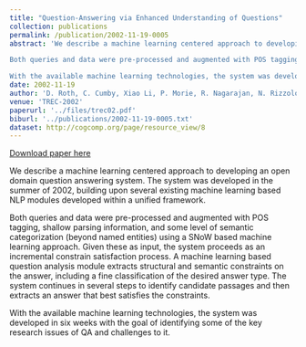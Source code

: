 ```yaml
---
title: "Question-Answering via Enhanced Understanding of Questions"
collection: publications
permalink: /publication/2002-11-19-0005
abstract: 'We describe a machine learning centered approach to developing an open domain question answering system. The system was developed in the summer of 2002, building upon several existing machine learning based NLP modules developed within a unified framework.

Both queries and data were pre-processed and augmented with POS tagging, shallow parsing information, and some level of semantic categorization (beyond named entities) using a SNoW based machine learning approach. Given these as input, the system proceeds as an incremental constrain satisfaction process. A machine learning based question analysis module extracts structural and semantic constraints on the answer, including a fine classification of the desired answer type. The system continues in several steps to identify candidate passages and then extracts an answer that best satisfies the constraints.

With the available machine learning technologies, the system was developed in six weeks with the goal of identifying some of the key research issues of QA and challenges to it.'
date: 2002-11-19
author: 'D. Roth, C. Cumby, Xiao Li, P. Morie, R. Nagarajan, N. Rizzolo, K. Small and W. Yih'
venue: 'TREC-2002'
paperurl: '../files/trec02.pdf'
biburl: '../publications/2002-11-19-0005.txt'
dataset: http://cogcomp.org/page/resource_view/8
---
```


<a href='../files/trec02.pdf'>Download paper here</a>

We describe a machine learning centered approach to developing an open domain question answering system. The system was developed in the summer of 2002, building upon several existing machine learning based NLP modules developed within a unified framework.

Both queries and data were pre-processed and augmented with POS tagging, shallow parsing information, and some level of semantic categorization (beyond named entities) using a SNoW based machine learning approach. Given these as input, the system proceeds as an incremental constrain satisfaction process. A machine learning based question analysis module extracts structural and semantic constraints on the answer, including a fine classification of the desired answer type. The system continues in several steps to identify candidate passages and then extracts an answer that best satisfies the constraints.

With the available machine learning technologies, the system was developed in six weeks with the goal of identifying some of the key research issues of QA and challenges to it.
